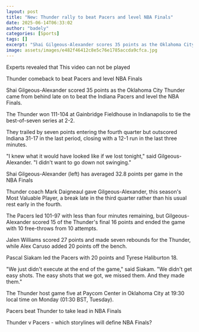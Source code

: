 ```yaml
---
layout: post
title: "New: Thunder rally to beat Pacers and level NBA Finals"
date: 2025-06-14T06:33:02
author: "badely"
categories: [Sports]
tags: []
excerpt: "Shai Gilgeous-Alexander scores 35 points as the Oklahoma City Thunder come from behind late on to beat the Indiana Pacers in game four of the NBA Fina"
image: assets/images/e482f46412c8e5c76e1785accda9cfca.jpg
---
```


Experts revealed that This video can not be played

Thunder comeback to beat Pacers and level NBA Finals

Shai Gilgeous-Alexander scored 35 points as the Oklahoma City Thunder came from behind late on to beat the Indiana Pacers and level the NBA Finals.

The Thunder won 111-104 at Gainbridge Fieldhouse in Indianapolis to tie the best-of-seven series at 2-2.

They trailed by seven points entering the fourth quarter but outscored Indiana 31-17 in the last period, closing with a 12-1 run in the last three minutes.

"I knew what it would have looked like if we lost tonight," said Gilgeous-Alexander. "I didn't want to go down not swinging."

Shai Gilgeous-Alexander (left) has averaged 32.8 points per game in the NBA Finals

Thunder coach Mark Daigneaul gave Gilgeous-Alexander, this season's Most Valuable Player, a break late in the third quarter rather than his usual rest early in the fourth.

The Pacers led 101-97 with less than four minutes remaining, but Gilgeous-Alexander scored 15 of the Thunder's final 16 points and ended the game with 10 free-throws from 10 attempts.

Jalen Williams scored 27 points and made seven rebounds for the Thunder, while Alex Caruso added 20 points off the bench.

Pascal Siakam led the Pacers with 20 points and Tyrese Haliburton 18.

"We just didn't execute at the end of the game," said Siakam. "We didn't get easy shots. The easy shots that we got, we missed them. And they made them."

The Thunder host game five at Paycom Center in Oklahoma City at 19:30 local time on Monday (01:30 BST, Tuesday).

Pacers beat Thunder to take lead in NBA Finals

Thunder v Pacers - which storylines will define NBA Finals?

